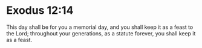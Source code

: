 # Exodus 12:14

This day shall be for you a memorial day, and you shall keep it as a feast to the Lord; throughout your generations, as a statute forever, you shall keep it as a feast.
